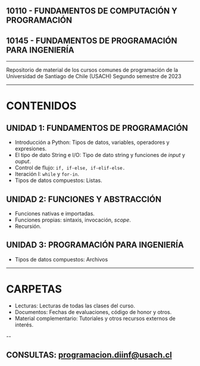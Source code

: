 ## 10110 - FUNDAMENTOS DE COMPUTACIÓN Y PROGRAMACIÓN
## 10145 - FUNDAMENTOS DE PROGRAMACIÓN PARA INGENIERÍA

---

Repositorio de material de los cursos comunes de programación de la Universidad de Santiago de Chile (USACH)
Segundo semestre de 2023

---

# CONTENIDOS

## UNIDAD 1: FUNDAMENTOS DE PROGRAMACIÓN
* Introducción a Python: Tipos de datos, variables, operadores y expresiones. 
* El tipo de dato String e I/O: Tipo de dato string y funciones de  *input* y *ouput*.
* Control de flujo: `if, if-else, if-elif-else.`
* Iteración I: `while` y  `for-in`.
* Tipos de datos compuestos: Listas.


## UNIDAD 2: FUNCIONES Y ABSTRACCIÓN
* Funciones nativas e importadas.
* Funciones propias: sintaxis, invocación, *scope*.
* Recursión.


## UNIDAD 3: PROGRAMACIÓN PARA INGENIERÍA
* Tipos de datos compuestos: Archivos


---

# CARPETAS
* Lecturas: Lecturas de todas las clases del curso.
* Documentos: Fechas de evaluaciones, código de honor y otros.
* Material complementario: Tutoriales y otros recursos externos de interés. 

--

## CONSULTAS: programacion.diinf@usach.cl
